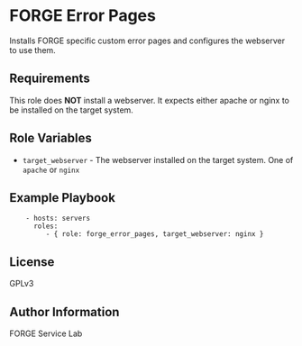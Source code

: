 FORGE Error Pages
=================

Installs FORGE specific custom error pages and configures the webserver to use them.

Requirements
------------

This role does **NOT** install a webserver. It expects either apache or nginx to be installed on the target system.

Role Variables
--------------

- `target_webserver` - The webserver installed on the target system. One of `apache` or `nginx`

Example Playbook
----------------

```
    - hosts: servers
      roles:
         - { role: forge_error_pages, target_webserver: nginx }
```

License
-------

GPLv3

Author Information
------------------

FORGE Service Lab
